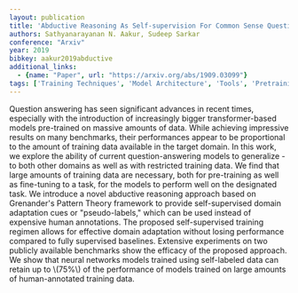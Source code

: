 ```yaml
---
layout: publication
title: 'Abductive Reasoning As Self-supervision For Common Sense Question Answering'
authors: Sathyanarayanan N. Aakur, Sudeep Sarkar
conference: "Arxiv"
year: 2019
bibkey: aakur2019abductive
additional_links:
  - {name: "Paper", url: "https://arxiv.org/abs/1909.03099"}
tags: ['Training Techniques', 'Model Architecture', 'Tools', 'Pretraining Methods', 'Fine-Tuning', 'Transformer', 'Pre-Training', 'Applications']
---
```

Question answering has seen significant advances in recent times, especially
with the introduction of increasingly bigger transformer-based models
pre-trained on massive amounts of data. While achieving impressive results on
many benchmarks, their performances appear to be proportional to the amount of
training data available in the target domain. In this work, we explore the
ability of current question-answering models to generalize - to both other
domains as well as with restricted training data. We find that large amounts of
training data are necessary, both for pre-training as well as fine-tuning to a
task, for the models to perform well on the designated task. We introduce a
novel abductive reasoning approach based on Grenander's Pattern Theory
framework to provide self-supervised domain adaptation cues or "pseudo-labels,"
which can be used instead of expensive human annotations. The proposed
self-supervised training regimen allows for effective domain adaptation without
losing performance compared to fully supervised baselines. Extensive
experiments on two publicly available benchmarks show the efficacy of the
proposed approach. We show that neural networks models trained using
self-labeled data can retain up to \\(75%\\) of the performance of models trained
on large amounts of human-annotated training data.
